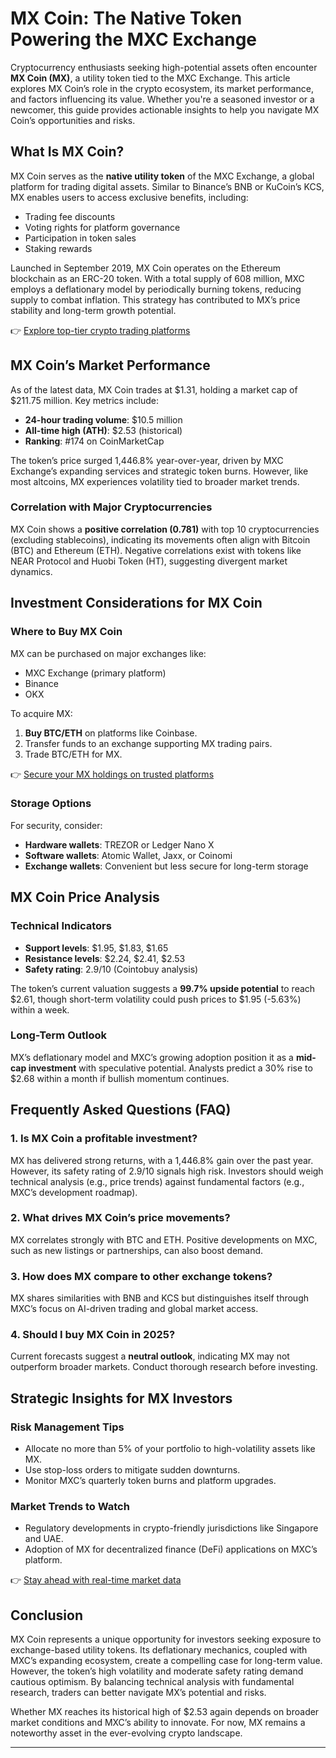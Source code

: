 # MX Coin: The Native Token Powering the MXC Exchange  

Cryptocurrency enthusiasts seeking high-potential assets often encounter **MX Coin (MX)**, a utility token tied to the MXC Exchange. This article explores MX Coin’s role in the crypto ecosystem, its market performance, and factors influencing its value. Whether you're a seasoned investor or a newcomer, this guide provides actionable insights to help you navigate MX Coin’s opportunities and risks.  

## What Is MX Coin?  

MX Coin serves as the **native utility token** of the MXC Exchange, a global platform for trading digital assets. Similar to Binance’s BNB or KuCoin’s KCS, MX enables users to access exclusive benefits, including:  
- Trading fee discounts  
- Voting rights for platform governance  
- Participation in token sales  
- Staking rewards  

Launched in September 2019, MX Coin operates on the Ethereum blockchain as an ERC-20 token. With a total supply of 608 million, MXC employs a deflationary model by periodically burning tokens, reducing supply to combat inflation. This strategy has contributed to MX’s price stability and long-term growth potential.  

👉 [Explore top-tier crypto trading platforms](https://bit.ly/okx-bonus)  

## MX Coin’s Market Performance  

As of the latest data, MX Coin trades at $1.31, holding a market cap of $211.75 million. Key metrics include:  
- **24-hour trading volume**: $10.5 million  
- **All-time high (ATH)**: $2.53 (historical)  
- **Ranking**: #174 on CoinMarketCap  

The token’s price surged 1,446.8% year-over-year, driven by MXC Exchange’s expanding services and strategic token burns. However, like most altcoins, MX experiences volatility tied to broader market trends.  

### Correlation with Major Cryptocurrencies  
MX Coin shows a **positive correlation (0.781)** with top 10 cryptocurrencies (excluding stablecoins), indicating its movements often align with Bitcoin (BTC) and Ethereum (ETH). Negative correlations exist with tokens like NEAR Protocol and Huobi Token (HT), suggesting divergent market dynamics.  

## Investment Considerations for MX Coin  

### Where to Buy MX Coin  
MX can be purchased on major exchanges like:  
- MXC Exchange (primary platform)  
- Binance  
- OKX  

To acquire MX:  
1. **Buy BTC/ETH** on platforms like Coinbase.  
2. Transfer funds to an exchange supporting MX trading pairs.  
3. Trade BTC/ETH for MX.  

👉 [Secure your MX holdings on trusted platforms](https://bit.ly/okx-bonus)  

### Storage Options  
For security, consider:  
- **Hardware wallets**: TREZOR or Ledger Nano X  
- **Software wallets**: Atomic Wallet, Jaxx, or Coinomi  
- **Exchange wallets**: Convenient but less secure for long-term storage  

## MX Coin Price Analysis  

### Technical Indicators  
- **Support levels**: $1.95, $1.83, $1.65  
- **Resistance levels**: $2.24, $2.41, $2.53  
- **Safety rating**: 2.9/10 (Cointobuy analysis)  

The token’s current valuation suggests a **99.7% upside potential** to reach $2.61, though short-term volatility could push prices to $1.95 (-5.63%) within a week.  

### Long-Term Outlook  
MX’s deflationary model and MXC’s growing adoption position it as a **mid-cap investment** with speculative potential. Analysts predict a 30% rise to $2.68 within a month if bullish momentum continues.  

## Frequently Asked Questions (FAQ)  

### **1. Is MX Coin a profitable investment?**  
MX has delivered strong returns, with a 1,446.8% gain over the past year. However, its safety rating of 2.9/10 signals high risk. Investors should weigh technical analysis (e.g., price trends) against fundamental factors (e.g., MXC’s development roadmap).  

### **2. What drives MX Coin’s price movements?**  
MX correlates strongly with BTC and ETH. Positive developments on MXC, such as new listings or partnerships, can also boost demand.  

### **3. How does MX compare to other exchange tokens?**  
MX shares similarities with BNB and KCS but distinguishes itself through MXC’s focus on AI-driven trading and global market access.  

### **4. Should I buy MX Coin in 2025?**  
Current forecasts suggest a **neutral outlook**, indicating MX may not outperform broader markets. Conduct thorough research before investing.  

## Strategic Insights for MX Investors  

### **Risk Management Tips**  
- Allocate no more than 5% of your portfolio to high-volatility assets like MX.  
- Use stop-loss orders to mitigate sudden downturns.  
- Monitor MXC’s quarterly token burns and platform upgrades.  

### **Market Trends to Watch**  
- Regulatory developments in crypto-friendly jurisdictions like Singapore and UAE.  
- Adoption of MX for decentralized finance (DeFi) applications on MXC’s platform.  

👉 [Stay ahead with real-time market data](https://bit.ly/okx-bonus)  

## Conclusion  

MX Coin represents a unique opportunity for investors seeking exposure to exchange-based utility tokens. Its deflationary mechanics, coupled with MXC’s expanding ecosystem, create a compelling case for long-term value. However, the token’s high volatility and moderate safety rating demand cautious optimism. By balancing technical analysis with fundamental research, traders can better navigate MX’s potential and risks.  

Whether MX reaches its historical high of $2.53 again depends on broader market conditions and MXC’s ability to innovate. For now, MX remains a noteworthy asset in the ever-evolving crypto landscape.  

---  